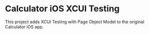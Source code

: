 # Calculator iOS XCUI Testing

This project adds XCUI Testing with Page Object Model to the original Calculator iOS app.